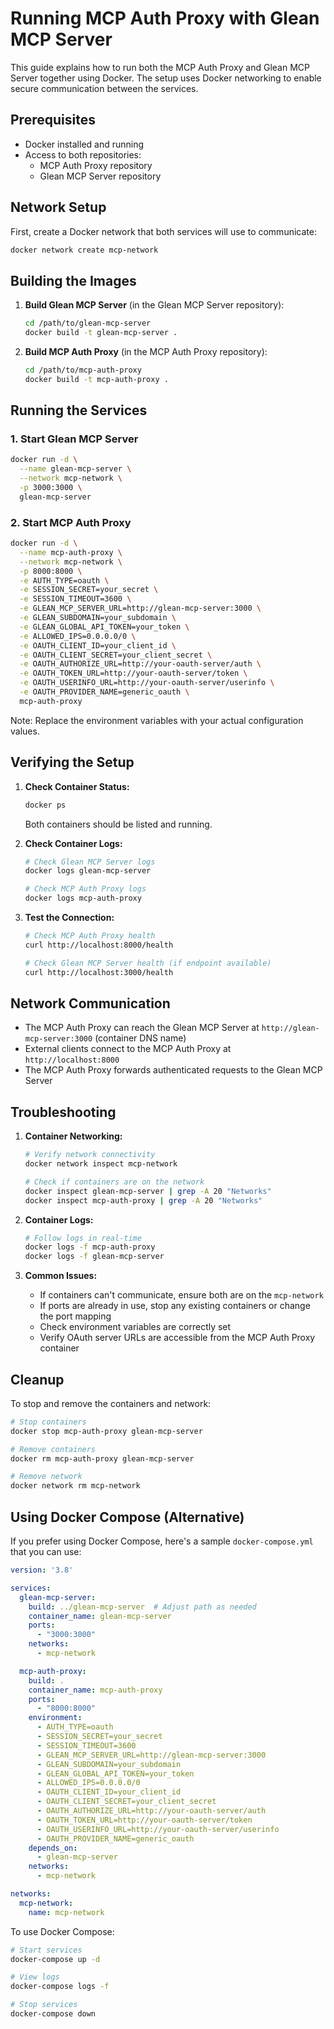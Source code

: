 # Running MCP Auth Proxy with Glean MCP Server

This guide explains how to run both the MCP Auth Proxy and Glean MCP Server together using Docker. The setup uses Docker networking to enable secure communication between the services.

## Prerequisites

- Docker installed and running
- Access to both repositories:
  - MCP Auth Proxy repository
  - Glean MCP Server repository

## Network Setup

First, create a Docker network that both services will use to communicate:

```bash
docker network create mcp-network
```

## Building the Images

1. **Build Glean MCP Server** (in the Glean MCP Server repository):
   ```bash
   cd /path/to/glean-mcp-server
   docker build -t glean-mcp-server .
   ```

2. **Build MCP Auth Proxy** (in the MCP Auth Proxy repository):
   ```bash
   cd /path/to/mcp-auth-proxy
   docker build -t mcp-auth-proxy .
   ```

## Running the Services

### 1. Start Glean MCP Server

```bash
docker run -d \
  --name glean-mcp-server \
  --network mcp-network \
  -p 3000:3000 \
  glean-mcp-server
```

### 2. Start MCP Auth Proxy

```bash
docker run -d \
  --name mcp-auth-proxy \
  --network mcp-network \
  -p 8000:8000 \
  -e AUTH_TYPE=oauth \
  -e SESSION_SECRET=your_secret \
  -e SESSION_TIMEOUT=3600 \
  -e GLEAN_MCP_SERVER_URL=http://glean-mcp-server:3000 \
  -e GLEAN_SUBDOMAIN=your_subdomain \
  -e GLEAN_GLOBAL_API_TOKEN=your_token \
  -e ALLOWED_IPS=0.0.0.0/0 \
  -e OAUTH_CLIENT_ID=your_client_id \
  -e OAUTH_CLIENT_SECRET=your_client_secret \
  -e OAUTH_AUTHORIZE_URL=http://your-oauth-server/auth \
  -e OAUTH_TOKEN_URL=http://your-oauth-server/token \
  -e OAUTH_USERINFO_URL=http://your-oauth-server/userinfo \
  -e OAUTH_PROVIDER_NAME=generic_oauth \
  mcp-auth-proxy
```

Note: Replace the environment variables with your actual configuration values.

## Verifying the Setup

1. **Check Container Status:**
   ```bash
   docker ps
   ```
   Both containers should be listed and running.

2. **Check Container Logs:**
   ```bash
   # Check Glean MCP Server logs
   docker logs glean-mcp-server
   
   # Check MCP Auth Proxy logs
   docker logs mcp-auth-proxy
   ```

3. **Test the Connection:**
   ```bash
   # Check MCP Auth Proxy health
   curl http://localhost:8000/health
   
   # Check Glean MCP Server health (if endpoint available)
   curl http://localhost:3000/health
   ```

## Network Communication

- The MCP Auth Proxy can reach the Glean MCP Server at `http://glean-mcp-server:3000` (container DNS name)
- External clients connect to the MCP Auth Proxy at `http://localhost:8000`
- The MCP Auth Proxy forwards authenticated requests to the Glean MCP Server

## Troubleshooting

1. **Container Networking:**
   ```bash
   # Verify network connectivity
   docker network inspect mcp-network
   
   # Check if containers are on the network
   docker inspect glean-mcp-server | grep -A 20 "Networks"
   docker inspect mcp-auth-proxy | grep -A 20 "Networks"
   ```

2. **Container Logs:**
   ```bash
   # Follow logs in real-time
   docker logs -f mcp-auth-proxy
   docker logs -f glean-mcp-server
   ```

3. **Common Issues:**
   - If containers can't communicate, ensure both are on the `mcp-network`
   - If ports are already in use, stop any existing containers or change the port mapping
   - Check environment variables are correctly set
   - Verify OAuth server URLs are accessible from the MCP Auth Proxy container

## Cleanup

To stop and remove the containers and network:

```bash
# Stop containers
docker stop mcp-auth-proxy glean-mcp-server

# Remove containers
docker rm mcp-auth-proxy glean-mcp-server

# Remove network
docker network rm mcp-network
```

## Using Docker Compose (Alternative)

If you prefer using Docker Compose, here's a sample `docker-compose.yml` that you can use:

```yaml
version: '3.8'

services:
  glean-mcp-server:
    build: ../glean-mcp-server  # Adjust path as needed
    container_name: glean-mcp-server
    ports:
      - "3000:3000"
    networks:
      - mcp-network

  mcp-auth-proxy:
    build: .
    container_name: mcp-auth-proxy
    ports:
      - "8000:8000"
    environment:
      - AUTH_TYPE=oauth
      - SESSION_SECRET=your_secret
      - SESSION_TIMEOUT=3600
      - GLEAN_MCP_SERVER_URL=http://glean-mcp-server:3000
      - GLEAN_SUBDOMAIN=your_subdomain
      - GLEAN_GLOBAL_API_TOKEN=your_token
      - ALLOWED_IPS=0.0.0.0/0
      - OAUTH_CLIENT_ID=your_client_id
      - OAUTH_CLIENT_SECRET=your_client_secret
      - OAUTH_AUTHORIZE_URL=http://your-oauth-server/auth
      - OAUTH_TOKEN_URL=http://your-oauth-server/token
      - OAUTH_USERINFO_URL=http://your-oauth-server/userinfo
      - OAUTH_PROVIDER_NAME=generic_oauth
    depends_on:
      - glean-mcp-server
    networks:
      - mcp-network

networks:
  mcp-network:
    name: mcp-network
```

To use Docker Compose:
```bash
# Start services
docker-compose up -d

# View logs
docker-compose logs -f

# Stop services
docker-compose down
``` 
